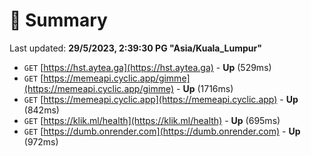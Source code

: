 # 📖 Summary
Last updated: **29/5/2023, 2:39:30 PG "Asia/Kuala_Lumpur"**

- `GET` [https://hst.aytea.ga](https://hst.aytea.ga) - **Up** (529ms)
- `GET` [https://memeapi.cyclic.app/gimme](https://memeapi.cyclic.app/gimme) - **Up** (1716ms)
- `GET` [https://memeapi.cyclic.app](https://memeapi.cyclic.app) - **Up** (842ms)
- `GET` [https://klik.ml/health](https://klik.ml/health) - **Up** (695ms)
- `GET` [https://dumb.onrender.com](https://dumb.onrender.com) - **Up** (972ms)

